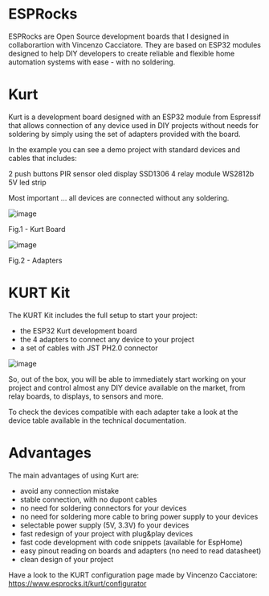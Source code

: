 # ESPRocks
ESPRocks are Open Source development boards that I designed in collaborartion with Vincenzo Cacciatore. They are based on ESP32 modules designed to help DIY developers to create reliable and flexible home automation systems with ease - with no soldering.

# Kurt
Kurt is a development board designed with an ESP32 module from Espressif that allows connection of any device used in DIY projects without needs for soldering by simply using the set of adapters provided with the board.

In the example you can see a demo project with standard devices and cables that includes:

2 push buttons
PIR sensor
oled display SSD1306
4 relay module
WS2812b 5V led strip
 

Most important ... all devices are connected without any soldering.

![image](https://github.com/ffich/ESPRocks_KURT/assets/59200746/0f606a8a-0ba5-4534-be8d-3d395c8b7a1a)

Fig.1 - Kurt Board

![image](https://github.com/ffich/ESPRocks_KURT/assets/59200746/a58ca16d-d83d-484f-9644-79d0d9f3b040)

Fig.2 - Adapters

# KURT Kit
The KURT Kit includes the full setup to start your project:

- the ESP32 Kurt development board
- the 4 adapters to connect any device to your project
- a set of cables with JST PH2.0 connector

![image](https://github.com/user-attachments/assets/8bc5c1e9-8d4a-41e8-a725-185ef899cd57)

So, out of the box, you will be able to immediately start working on your project and control almost any DIY device available on the market, from relay boards, to displays, to sensors and more.

To check the devices compatible with each adapter take a look at the device table available in the technical documentation.

# Advantages
The main advantages of using Kurt are:

- avoid any connection mistake
- stable connection, with no dupont cables
- no need for soldering connectors for your devices
- no need for soldering more cable to bring power supply to your devices
- selectable power supply (5V, 3.3V) fo your devices
- fast redesign of your project with plug&play devices
- fast code development with code snippets (available for EspHome)
- easy pinout reading on boards and adapters (no need to read datasheet)
- clean design of your project

Have a look to the KURT configuration page made by Vincenzo Cacciatore: https://www.esprocks.it/kurt/configurator
